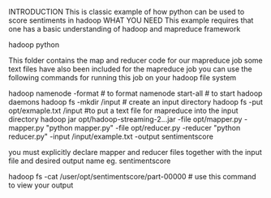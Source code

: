 INTRODUCTION
This is classic example of how python can be used to score sentiments in hadoop
WHAT YOU NEED
This example requires that one has a basic understanding of hadoop and mapreduce framework

hadoop
python

This folder contains the map and reducer code for our mapreduce job
some text files have also been included for the mapreduce job
you can use the following commands  for running this job on your hadoop file system

hadoop namenode -format                 # to format namenode
start-all                                # to start hadoop daemons
hadoop fs -mkdir /input                 # create an input directory
hadoop fs -put  opt/exmaple.txt /input    #to put  a text file for mapreduce into the input directory
hadoop jar opt/hadoop-streaming-2.*.*.jar -file opt/mapper.py -mapper.py "python mapper.py" -file opt/reducer.py -reducer "python reducer.py" -input /input/example.txt -output sentimentscore

you must explicitly declare mapper and reducer files together with the input file and desired output name eg. sentimentscore

hadoop fs -cat /user/opt/sentimentscore/part-00000  # use this command to view your output
